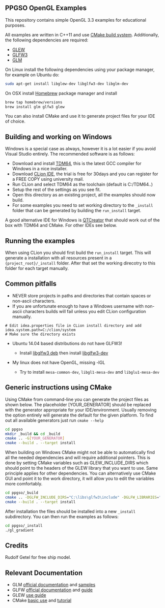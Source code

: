 PPGSO OpenGL Examples
----

This repository contains simple OpenGL 3.3 examples for educational purposes.

All examples are written in C++11 and use [CMake build system](http://cmake.org). Additionally, the following dependencies are required:

* [GLEW][1]
* [GLFW3][2]
* [GLM][3]

On Linux install the following dependencies using your package manager, for example on Ubuntu do:

```bash
sudo apt-get install libglew-dev libglfw3-dev libglm-dev
```

On OSX install [Homebrew][4] package manager and install

```bash
brew tap homebrew/versions
brew install glm glfw3 glew
```

You can also install CMake and use it to generate project files for your IDE of choice.

Building and working on Windows
----

Windows is a special case as always, however it is a lot easier if you avoid Visual Studio entirely. The recommended software is as follows:

* Download and install [TDM64][5], this is the latest GCC compiler for Windows in a nice installer.
* Download [CLion IDE][6], the trial is free for 30days and you can register for a FREE COPY using university mail.
* Run CLion and select TDM64 as the toolchain (default is C:/TDM64..)
* Setup the rest of the settings as you see fit.
* Open this directory as an existing project, all the examples should now build.
* For some examples you need to set working directory to the `_install` folder that can be generated by building the `run_install` target.

A good alternative IDE for Windows is [QTCreator][7] that should work out of the box with TDM64 and CMake. For other IDEs see below.

Running the examples
----

When using CLion you should first build the `run_install` target. This will generate a installation with all resources present in a `{project_root}/_install` folder. After that set the working direcotry to this folder for each target manually.

Common pitfalls
---
* NEVER store projects in paths and directories that contain spaces or non-ascii characters.
* If you are unfortunate enough to have a Windows username with non-ascii characters builds will fail unless you edit CLion configuration manually.

```
# Edit idea.properties file in CLion install directory and add
idea.system.path=C:/clion/system
# Make sure the directory exists
```

* Ubuntu 14.04 based distributions do not have GLFW3!
  * Install [libglfw3 deb][8] then install [libglfw3-dev][9]

* My linux does not have OpenGL, missing -lGL
  * Try to install `mesa-common-dev`, `libgl1-mesa-dev` and `libglu1-mesa-dev`

Generic instructions using CMake
----

Using CMake from command-line you can generate the project files as shown below. The placeholder [YOUR_GENERATOR] should be replaced with the generator appropriate for your IDE/environment. Usually removing the option entirely will generate the default for the given platform. To find out all available generators just run `cmake --help`

```bash
cd ppgso
mkdir _build && cd _build
cmake .. -G[YOUR_GENERATOR]
cmake --build . --target install
```

When building on Windows CMake might not be able to automatically find all the needed dependencies and will require additional pointers. This is done by setting CMake variables such as GLEW_INCLUDE_DIRS which should point to the headers of the GLEW library that you want to use. Same principle applies for other dependencies. You can alternatively use CMake GUI and point it to the work directory, it will allow you to edit the variables more comfortably.

```bash
cd ppgso/_build
cmake .. -DGLFW_INCLUDE_DIRS="C:\libs\glfw3\include" -DGLFW_LIBRARIES="C:\libs\glfw3\glfw3.dll"
cmake --build . --target install
```

After installation the files should be installed into a new `_install` subdirectory. You can then run the examples as follows:

```bash
cd ppgso/_install
./gl_gradient
```

Credits
----
Rudolf Getel for free ship model.

Relevant Documentation
----
- GLM [official documentation][10] and [samples][11]
- GLFW [official documentation][12] and [guide][13]
- GLEW [use guide][14]
- CMake [basic use][15] and [tutorial][16]

[1]: http://glew.sourceforge.net
[2]: http://www.glfw.org
[3]: http://glm.g-truc.net
[4]: http://brew.sh
[5]: http://tdm-gcc.tdragon.net
[6]: https://www.jetbrains.com/clion/
[7]: http://www.qt.io/ide/
[8]: http://launchpadlibrarian.net/173940430/libglfw3_3.0.4-1_amd64.deb
[9]: http://launchpadlibrarian.net/173940431/libglfw3-dev_3.0.4-1_amd64.deb
[10]: http://glm.g-truc.net/0.9.7/api/a00162.html
[11]: http://glm.g-truc.net/0.9.7/code.html
[12]: http://www.glfw.org/docs/latest/
[13]: http://www.glfw.org/docs/latest/quick.html
[14]: http://glew.sourceforge.net/basic.html
[15]: https://cmake.org/runningcmake/
[16]: https://cmake.org/cmake-tutorial/
